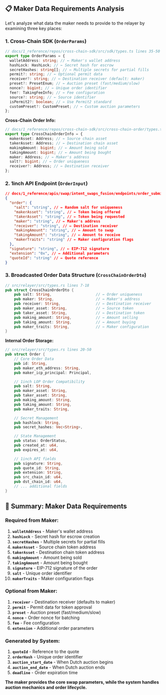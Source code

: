 ## 📋 **Maker Data Requirements Analysis**

Let's analyze what data the maker needs to provide to the relayer by examining three key places:

### **1. Cross-Chain SDK (`OrderParams`)**

```typescript
// docs/1_reference/repos/cross-chain-sdk/src/sdk/types.ts lines 35-50
export type OrderParams = {
  walletAddress: string; // ← Maker's wallet address
  hashLock: HashLock; // ← Secret hash for escrow
  secretHashes: string[]; // ← Multiple secrets for partial fills
  permit?: string; // ← Optional permit data
  receiver?: string; // ← Destination receiver (default: maker)
  preset?: PresetEnum; // ← Auction preset (fast/medium/slow)
  nonce?: bigint; // ← Unique order identifier
  fee?: TakingFeeInfo; // ← Fee configuration
  source?: string; // ← Source identifier
  isPermit2?: boolean; // ← Use Permit2 standard
  customPreset?: CustomPreset; // ← Custom auction parameters
};
```

**Cross-Chain Order Info:**

```typescript
// docs/1_reference/repos/cross-chain-sdk/src/cross-chain-order/types.ts lines 9-35
export type CrossChainOrderInfo = {
  makerAsset: Address; // ← Source chain asset
  takerAsset: Address; // ← Destination chain asset
  makingAmount: bigint; // ← Amount being sold
  takingAmount: bigint; // ← Amount being bought
  maker: Address; // ← Maker's address
  salt?: bigint; // ← Order uniqueness
  receiver?: Address; // ← Destination receiver
};
```

### **2. 1inch API Endpoint (`OrderInput`)**

```json
// docs/1_reference/apis/swap/intent_swaps_fusion/endpoints/order_submit-limit-order.md lines 70-85
{
  "order": {
    "salt": "string", // ← Random salt for uniqueness
    "makerAsset": "string", // ← Token being offered
    "takerAsset": "string", // ← Token being requested
    "maker": "string", // ← Maker's address
    "receiver": "string", // ← Destination receiver
    "makingAmount": "string", // ← Amount to swap
    "takingAmount": "string", // ← Amount to receive
    "makerTraits": "string" // ← Maker configuration flags
  },
  "signature": "string", // ← EIP-712 signature
  "extension": "0x", // ← Additional parameters
  "quoteId": "string" // ← Quote reference
}
```

### **3. Broadcasted Order Data Structure (`CrossChainOrderDto`)**

```rust
// src/relayer/src/types.rs lines 7-18
pub struct CrossChainOrderDto {
    pub salt: String,                    // ← Order uniqueness
    pub maker: String,                   // ← Maker's address
    pub receiver: String,                // ← Destination receiver
    pub maker_asset: String,             // ← Source token
    pub taker_asset: String,             // ← Destination token
    pub making_amount: String,           // ← Amount selling
    pub taking_amount: String,           // ← Amount buying
    pub maker_traits: String,            // ← Maker configuration
}
```

**Internal Order Storage:**

```rust
// src/relayer/src/types.rs lines 20-50
pub struct Order {
    // Core Order Data
    pub id: String,
    pub maker_eth_address: String,
    pub maker_icp_principal: Principal,

    // 1inch LOP Order Compatibility
    pub salt: String,
    pub maker_asset: String,
    pub taker_asset: String,
    pub making_amount: String,
    pub taking_amount: String,
    pub maker_traits: String,

    // Secret Management
    pub hashlock: String,
    pub secret_hashes: Vec<String>,

    // State Management
    pub status: OrderStatus,
    pub created_at: u64,
    pub expires_at: u64,

    // 1inch API fields
    pub signature: String,
    pub quote_id: String,
    pub extension: String,
    pub src_chain_id: u64,
    pub dst_chain_id: u64,
    // ... additional fields
}
```

## 🎯 **Summary: Maker Data Requirements**

### **Required from Maker:**

1. **`walletAddress`** - Maker's wallet address
2. **`hashLock`** - Secret hash for escrow creation
3. **`secretHashes`** - Multiple secrets for partial fills
4. **`makerAsset`** - Source chain token address
5. **`takerAsset`** - Destination chain token address
6. **`makingAmount`** - Amount being sold
7. **`takingAmount`** - Amount being bought
8. **`signature`** - EIP-712 signature of the order
9. **`salt`** - Unique order identifier
10. **`makerTraits`** - Maker configuration flags

### **Optional from Maker:**

1. **`receiver`** - Destination receiver (defaults to maker)
2. **`permit`** - Permit data for token approval
3. **`preset`** - Auction preset (fast/medium/slow)
4. **`nonce`** - Order nonce for batching
5. **`fee`** - Fee configuration
6. **`extension`** - Additional order parameters

### **Generated by System:**

1. **`quoteId`** - Reference to the quote
2. **`orderHash`** - Unique order identifier
3. **`auction_start_date`** - When Dutch auction begins
4. **`auction_end_date`** - When Dutch auction ends
5. **`deadline`** - Order expiration time

**The maker provides the core swap parameters, while the system handles auction mechanics and order lifecycle.**
